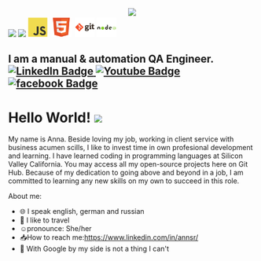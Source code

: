 <div id="header" align="center">
  <img src ="https://media.giphy.com/media/vd7hBfXsK407GhvxWX/giphy.gif" width="600"/>
  </div>

 <div id="badges">

  <img src= "https://media.giphy.com/media/SS8CV2rQdlYNLtBCiF/giphy.gif" width="40"/>
  <img src= "https://media.giphy.com/media/KAq5w47R9rmTuvWOWa/giphy.gif" width="40"/>
  <img src="https://github.com/devicons/devicon/blob/master/icons/javascript/javascript-original.svg" title="JavaScript" alt="JavaScript" width="40" height="40"/>&nbsp;
  <img src="https://github.com/devicons/devicon/blob/master/icons/html5/html5-original.svg" title="HTML5" alt="HTML" width="40" height="40"/>&nbsp;
  <img src="https://github.com/devicons/devicon/blob/master/icons/git/git-original-wordmark.svg" title="Git" **alt="Git" width="40" height="40"/>
  <img src="https://github.com/devicons/devicon/blob/master/icons/nodejs/nodejs-original-wordmark.svg" title="NodeJS" alt="NodeJS" width="40" height="40"/>&nbsp;
  
</div>
  <h2>
  I am a manual & automation QA Engineer.
</div>
 <a href="[https://www.linkedin.com/in/annsr/]">
 <img src="https://img.shields.io/badge/LinkedIn-blue?style=for-the-badge&logo=linkedin&logoColor=white" alt="LinkedIn Badge"/>
    <a href="https://www.youtube.com/channel/UC-bDk6Sa7CHF6DDJxKXJm7A">
     <img src="https://img.shields.io/badge/YouTube-red?style=for-the-badge&logo=youtube&logoColor=white" alt="Youtube Badge"/>
      <a href="[https://www.facebook.com/VitaliySr]">
    <img src="https://img.shields.io/badge/facebook-blue?style=for-the-badge&logo=facebook&logoColor=white" alt="facebook Badge"/>
  </a>
</div>
  </div>
<h1>
  Hello World! <img src="https://media.giphy.com/media/hvRJCLFzcasrR4ia7z/giphy.gif" width="30px"/>
</h1> 
    My name is Anna. Beside loving my job, working in client service with business acumen scills, I like to invest time in own profesional development and   learning.
    I have learned coding in programming languages at Silicon Valley California. You may access all
  my open-source projects here on Git Hub.
    Because of my dedication to going above and beyond in a job, I am committed to learning any new skills on my own to succeed in this role.
  
  
  
About me:

- :globe_with_meridians: I speak english, german and russian
- :flight_departure: I like to travel
- :relaxed:pronounce: She/her
- :inbox_tray:How to reach me:https://www.linkedin.com/in/annsr/
- :speech_balloon: With Google by my side is not a thing I can't

<!--
**Annsr-eng/Annsr-eng** is a ✨ _special_ ✨ repository because its `README.md` (this file) appears on your GitHub profile.
<a href="https://www.flaticon.com/free-icons/python" title="python icons">Python icons created by Freepik - Flaticon</a>

 
Here are some ideas to get you started:

- 🔭 I’m currently working on ...
- 🌱 I’m currently learning ...
- 👯 I’m looking to collaborate on ...
- 🤔 I’m looking for help with ...
- 💬 Ask me about ...
- 📫 How to reach me: ...
- 😄 Pronouns: ...
- ⚡ Fun fact: ...
-->
